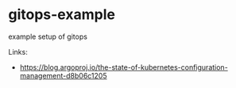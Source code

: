 # gitops-example
example setup of gitops


Links:
- https://blog.argoproj.io/the-state-of-kubernetes-configuration-management-d8b06c1205
